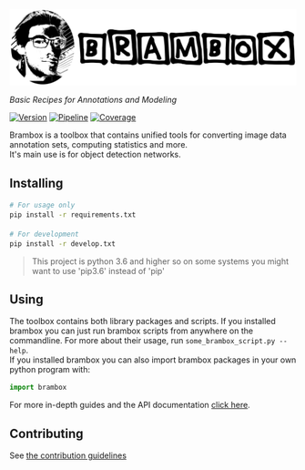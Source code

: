 <img src="docs/.static/logo-wide.png" alt="Logo" width="1000" />

_Basic Recipes for Annotations and Modeling_

[![Version][version-badge]][version-badge]
[![Pipeline][pipeline-badge]][pipeline-badge]
[![Coverage][coverage-badge]][coverage-report]

Brambox is a toolbox that contains unified tools for converting image data annotation sets,
computing statistics and more.  
It's main use is for object detection networks.


## Installing
```bash
# For usage only
pip install -r requirements.txt

# For development
pip install -r develop.txt
```
> This project is python 3.6 and higher so on some systems you might want to use 'pip3.6' instead of 'pip'


## Using
The toolbox contains both library packages and scripts.
If you installed brambox you can just run brambox scripts from anywhere on the commandline.
For more about their usage, run `some_brambox_script.py --help`.  
If you installed brambox you can also import brambox packages in your own python program with:
```python
import brambox
```
For more in-depth guides and the API documentation [click here][doc-url].


## Contributing
See [the contribution guidelines](CONTRIBUTING.md)

[version-badge]: https://img.shields.io/badge/version-1.0.0-blue.svg
[pipeline-badge]: https://gitlab.com/EAVISE/brambox/badges/develop/pipeline.svg
[coverage-badge]: https://codecov.io/gl/EAVISE/brambox/branch/develop/graph/badge.svg
[coverage-report]: https://codecov.io/gl/EAVISE/brambox/branch/develop
[doc-url]: https://eavise.gitlab.io/brambox
